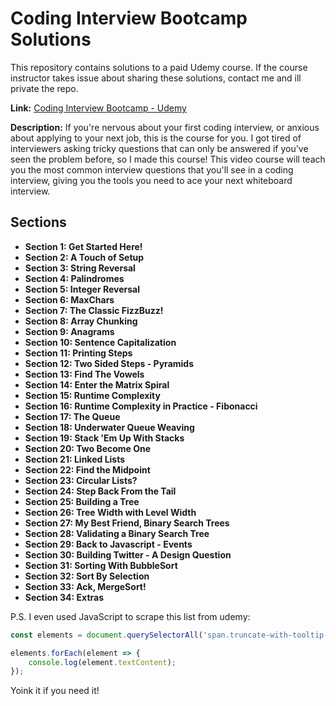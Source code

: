 # Coding Interview Bootcamp Solutions

This repository contains solutions to a paid Udemy course. If the course instructor takes issue about sharing these solutions, contact me and ill private the repo.


**Link:** [Coding Interview Bootcamp - Udemy](https://www.udemy.com/course/coding-interview-bootcamp-algorithms-and-data-structure)

**Description:** If you're nervous about your first coding interview, or anxious about applying to your next job, this is the course for you.  I got tired of interviewers asking tricky questions that can only be answered if you've seen the problem before, so I made this course!  This video course will teach you the most common interview questions that you'll see in a coding interview, giving you the tools you need to ace your next whiteboard interview.


## Sections

- **Section 1: Get Started Here!**
- **Section 2: A Touch of Setup**
- **Section 3: String Reversal**
- **Section 4: Palindromes**
- **Section 5: Integer Reversal**
- **Section 6: MaxChars**
- **Section 7: The Classic FizzBuzz!**
- **Section 8: Array Chunking**
- **Section 9: Anagrams**
- **Section 10: Sentence Capitalization**
- **Section 11: Printing Steps**
- **Section 12: Two Sided Steps - Pyramids**
- **Section 13: Find The Vowels**
- **Section 14: Enter the Matrix Spiral**
- **Section 15: Runtime Complexity**
- **Section 16: Runtime Complexity in Practice - Fibonacci**
- **Section 17: The Queue**
- **Section 18: Underwater Queue Weaving**
- **Section 19: Stack 'Em Up With Stacks**
- **Section 20: Two Become One**
- **Section 21: Linked Lists**
- **Section 22: Find the Midpoint**
- **Section 23: Circular Lists?**
- **Section 24: Step Back From the Tail**
- **Section 25: Building a Tree**
- **Section 26: Tree Width with Level Width**
- **Section 27: My Best Friend, Binary Search Trees**
- **Section 28: Validating a Binary Search Tree**
- **Section 29: Back to Javascript - Events**
- **Section 30: Building Twitter - A Design Question**
- **Section 31: Sorting With BubbleSort**
- **Section 32: Sort By Selection**
- **Section 33: Ack, MergeSort!**
- **Section 34: Extras**

P.S. I even used JavaScript to scrape this list from udemy:

```javascript
const elements = document.querySelectorAll('span.truncate-with-tooltip--ellipsis--2-jEx[style="-webkit-line-clamp: 2;"]');

elements.forEach(element => {
    console.log(element.textContent);
});
```

Yoink it if you need it!





